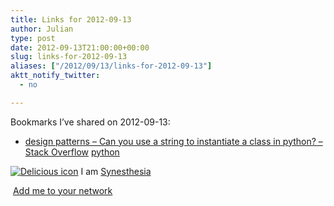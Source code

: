 ```yaml
---
title: Links for 2012-09-13
author: Julian
type: post
date: 2012-09-13T21:00:00+00:00
slug: links-for-2012-09-13 
aliases: ["/2012/09/13/links-for-2012-09-13"]
aktt_notify_twitter:
  - no

---
```

Bookmarks I&#8217;ve shared on 2012-09-13:

  * [design patterns &#8211; Can you use a string to instantiate a class in python? &#8211; Stack Overflow][1] 
    [python][2] </li> </ul> 
    
    <p class="deliciouslink">
      <a href="https://del.icio.us/synesthesia" title="See all my bookmarks on del.icio.us"><img src="https://www.synesthesia.co.uk/images/deliciousicon.jpg" alt="Delicious icon" /></a>&nbsp;I am <a href="https://del.icio.us/synesthesia" title="See all my bookmarks on del.icio.us">Synesthesia</a>
    </p>
    
    <p class="deliciouslink">
      <a href="https://del.icio.us/network?add=synesthesia" title="Add me to your del.icio.us network"><img src="https://www.synesthesia.co.uk/images/add.gif" alt="" /></a>&nbsp;<a href="https://del.icio.us/network?add=synesthesia" title="Add me to your del.icio.us network">Add me to your network</a>
    </p>

 [1]: https://stackoverflow.com/questions/553784/can-you-use-a-string-to-instantiate-a-class-in-python
 [2]: https://www.delicious.com/synesthesia/python